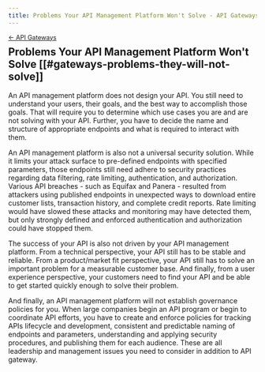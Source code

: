 ```yaml
---
title: Problems Your API Management Platform Won't Solve - API Gateways
---
```


<div style="font-size: 0.9em; margin-bottom: -20px;"><a href="/books/api-security/gateways/">&larr; API Gateways</a></div>

## Problems Your API Management Platform Won't Solve [[#gateways-problems-they-will-not-solve]]

An API management platform does not design your API. You still need to understand your users, their goals, and the best way to accomplish those goals. That will require you to determine which use cases you are and are not solving with your API. Further, you have to decide the name and structure of appropriate endpoints and what is required to interact with them.

An API management platform is also not a universal security solution. While it limits your attack surface to pre-defined endpoints with specified parameters, those endpoints still need adhere to security practices regarding data filtering, rate limiting, authentication, and authorization. Various API breaches - such as Equifax and Panera - resulted from attackers using published endpoints in unexpected ways to download entire customer lists, transaction history, and complete credit reports. Rate limiting would have slowed these attacks and monitoring may have detected them, but only strongly defined and enforced authentication and authorization could have stopped them.

The success of your API is also not driven by your API management platform. From a technical perspective, your API still has to be stable and reliable. From a product/market fit perspective, your API still has to solve an important problem for a measurable customer base. And finally, from a user experience perspective, your customers need to find your API and be able to get started quickly enough to solve their problem.

And finally, an API management platform will not establish governance policies for you. When large companies begin an API program or begin to coordinate API efforts, you have to create and enforce policies for tracking APIs lifecycle and development, consistent and predictable naming of endpoints and parameters, understanding and applying security procedures, and publishing them for each audience. These are all leadership and management issues you need to consider in addition to API gateway.
